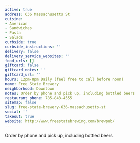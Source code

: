 ```yaml
---
active: true
address: 636 Massachusetts St
cuisine:
- American
- Sandwiches
- Pasta
- Salads
curbside: true
curbside_instructions: ''
delivery: false
delivery_service_websites: ''
food_urls: []
giftcard: false
giftcard_notes: ''
giftcard_url: ''
hours: 12pm-8pm Daily (feel free to call before noon)
name: Free State Brewery
neighborhood: Downtown
notes: Order by phone and pick up, including bottled beers
restaurant_phone: 785-843-4555
sitemap: false
slug: free-state-brewery-636-massachusetts-st
social: ''
takeout: true
website: http://www.freestatebrewing.com/brewpub/
---
```


Order by phone and pick up, including bottled beers